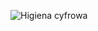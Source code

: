 ![Higiena cyfrowa](https://github.com/Julia11235/Posters/assets/120017937/920f6ab1-ee8b-4636-bbc0-e1b26e0a3859)
